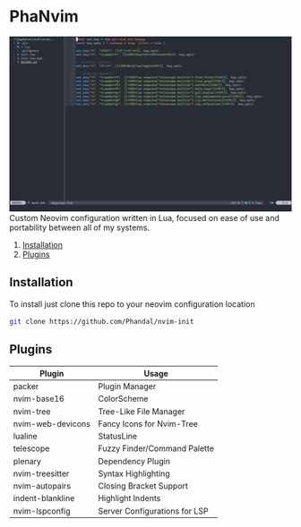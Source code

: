 # PhaNvim

![Screenshot](./screenshots/main.png)
Custom Neovim configuration written in Lua, focused on ease of use and portability between all of my systems.

1. [Installation](#installation)
2. [Plugins](#plugins)

## Installation
To install just clone this repo to your neovim configuration location
```bash
git clone https://github.com/Phandal/nvim-init
```

## Plugins

| Plugin            | Usage                         |
| ----------------- | ----------------------------- |
| packer            | Plugin Manager                |
| nvim-base16       | ColorScheme                   |
| nvim-tree         | Tree-Like File Manager        |
| nvim-web-devicons | Fancy Icons for Nvim-Tree     |
| lualine           | StatusLine                    |
| telescope         | Fuzzy Finder/Command Palette  |
| plenary           | Dependency Plugin             |
| nvim-treesitter   | Syntax Highlighting           |
| nvim-autopairs    | Closing Bracket Support       |
| indent-blankline  | Highlight Indents             |
| nvim-lspconfig    | Server Configurations for LSP |
